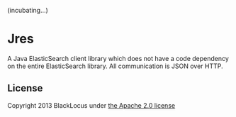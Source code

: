 (incubating...)

Jres
====
A Java ElasticSearch client library which does not have a code dependency on the entire ElasticSearch library. All
communication is JSON over HTTP.


## License ##

Copyright 2013 BlackLocus under [the Apache 2.0 license](LICENSE)
